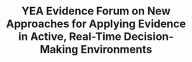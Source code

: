 ---
title: YEA Evidence Forum on New Approaches for Applying Evidence in Active, Real-Time Decision-Making Environments
year: 2022
description: 
doc-link: assets/resources/DF_YEA Evidence Forum Readout.pdf
aria-label: YEA Evidence Forum on New Approaches for Applying Evidence in Active, Real-Time Decision-Making Environments
content_tags: 
type: pdf
filters: report 2022 year-of-evidence evidence-use
post-date: December 15, 2022 # must add post date to show the "new" icon
---